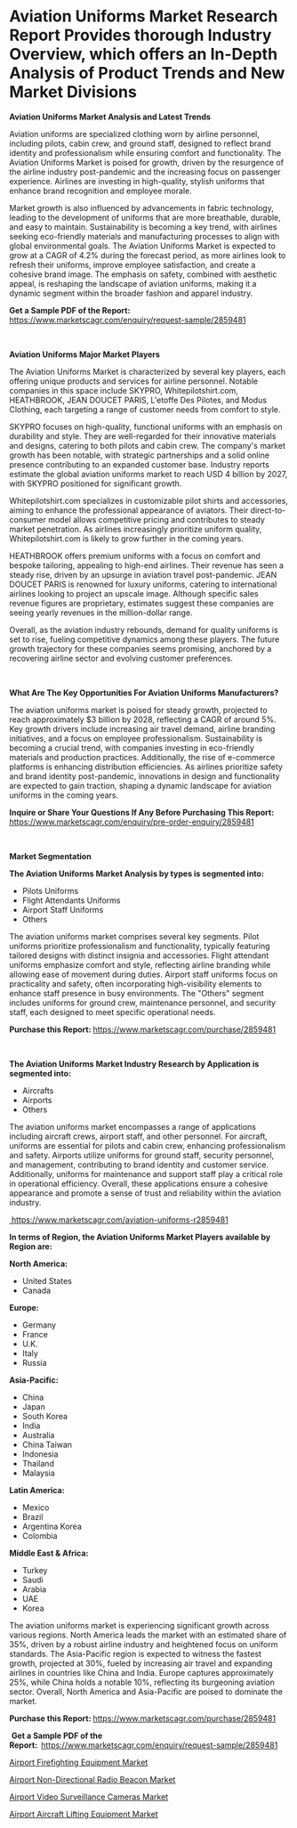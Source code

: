 <p><h1>Aviation Uniforms Market Research Report Provides thorough Industry Overview, which offers an In-Depth Analysis of Product Trends and New Market Divisions</h1></p><p><strong>Aviation Uniforms Market Analysis and Latest Trends</strong></p>
<p><p>Aviation uniforms are specialized clothing worn by airline personnel, including pilots, cabin crew, and ground staff, designed to reflect brand identity and professionalism while ensuring comfort and functionality. The Aviation Uniforms Market is poised for growth, driven by the resurgence of the airline industry post-pandemic and the increasing focus on passenger experience. Airlines are investing in high-quality, stylish uniforms that enhance brand recognition and employee morale. </p><p>Market growth is also influenced by advancements in fabric technology, leading to the development of uniforms that are more breathable, durable, and easy to maintain. Sustainability is becoming a key trend, with airlines seeking eco-friendly materials and manufacturing processes to align with global environmental goals. The Aviation Uniforms Market is expected to grow at a CAGR of 4.2% during the forecast period, as more airlines look to refresh their uniforms, improve employee satisfaction, and create a cohesive brand image. The emphasis on safety, combined with aesthetic appeal, is reshaping the landscape of aviation uniforms, making it a dynamic segment within the broader fashion and apparel industry.</p></p>
<p><strong>Get a Sample PDF of the Report:&nbsp;</strong> <a href="https://www.marketscagr.com/enquiry/request-sample/2859481?utm_campaign=1848&utm_medium=2&utm_source=Github&utm_content=ia&utm_term=12032025&utm_id=aviation-uniforms">https://www.marketscagr.com/enquiry/request-sample/2859481</a></p>
<p>&nbsp;</p>
<p><strong>Aviation Uniforms Major Market Players</strong></p>
<p><p>The Aviation Uniforms Market is characterized by several key players, each offering unique products and services for airline personnel. Notable companies in this space include SKYPRO, Whitepilotshirt.com, HEATHBROOK, JEAN DOUCET PARIS, L'etoffe Des Pilotes, and Modus Clothing, each targeting a range of customer needs from comfort to style.</p><p>SKYPRO focuses on high-quality, functional uniforms with an emphasis on durability and style. They are well-regarded for their innovative materials and designs, catering to both pilots and cabin crew. The company's market growth has been notable, with strategic partnerships and a solid online presence contributing to an expanded customer base. Industry reports estimate the global aviation uniforms market to reach USD 4 billion by 2027, with SKYPRO positioned for significant growth.</p><p>Whitepilotshirt.com specializes in customizable pilot shirts and accessories, aiming to enhance the professional appearance of aviators. Their direct-to-consumer model allows competitive pricing and contributes to steady market penetration. As airlines increasingly prioritize uniform quality, Whitepilotshirt.com is likely to grow further in the coming years.</p><p>HEATHBROOK offers premium uniforms with a focus on comfort and bespoke tailoring, appealing to high-end airlines. Their revenue has seen a steady rise, driven by an upsurge in aviation travel post-pandemic. JEAN DOUCET PARIS is renowned for luxury uniforms, catering to international airlines looking to project an upscale image. Although specific sales revenue figures are proprietary, estimates suggest these companies are seeing yearly revenues in the million-dollar range.</p><p>Overall, as the aviation industry rebounds, demand for quality uniforms is set to rise, fueling competitive dynamics among these players. The future growth trajectory for these companies seems promising, anchored by a recovering airline sector and evolving customer preferences.</p></p>
<p>&nbsp;</p>
<p><strong>What Are The Key Opportunities For Aviation Uniforms Manufacturers?</strong></p>
<p><p>The aviation uniforms market is poised for steady growth, projected to reach approximately $3 billion by 2028, reflecting a CAGR of around 5%. Key growth drivers include increasing air travel demand, airline branding initiatives, and a focus on employee professionalism. Sustainability is becoming a crucial trend, with companies investing in eco-friendly materials and production practices. Additionally, the rise of e-commerce platforms is enhancing distribution efficiencies. As airlines prioritize safety and brand identity post-pandemic, innovations in design and functionality are expected to gain traction, shaping a dynamic landscape for aviation uniforms in the coming years.</p></p>
<p><strong>Inquire or Share Your Questions If Any Before Purchasing This Report:</strong> <a href="https://www.marketscagr.com/enquiry/pre-order-enquiry/2859481?utm_campaign=1848&utm_medium=2&utm_source=Github&utm_content=ia&utm_term=12032025&utm_id=aviation-uniforms">https://www.marketscagr.com/enquiry/pre-order-enquiry/2859481</a></p>
<p>&nbsp;</p>
<p><strong>Market Segmentation</strong></p>
<p><strong>The Aviation Uniforms Market Analysis by types is segmented into:</strong></p>
<p><ul><li>Pilots Uniforms</li><li>Flight Attendants Uniforms</li><li>Airport Staff Uniforms</li><li>Others</li></ul></p>
<p><p>The aviation uniforms market comprises several key segments. Pilot uniforms prioritize professionalism and functionality, typically featuring tailored designs with distinct insignia and accessories. Flight attendant uniforms emphasize comfort and style, reflecting airline branding while allowing ease of movement during duties. Airport staff uniforms focus on practicality and safety, often incorporating high-visibility elements to enhance staff presence in busy environments. The "Others" segment includes uniforms for ground crew, maintenance personnel, and security staff, each designed to meet specific operational needs.</p></p>
<p><strong>Purchase this Report:&nbsp;</strong><a href="https://www.marketscagr.com/purchase/2859481?utm_campaign=1848&utm_medium=2&utm_source=Github&utm_content=ia&utm_term=12032025&utm_id=aviation-uniforms">https://www.marketscagr.com/purchase/2859481</a></p>
<p>&nbsp;</p>
<p><strong>The Aviation Uniforms Market Industry Research by Application is segmented into:</strong></p>
<p><ul><li>Aircrafts</li><li>Airports</li><li>Others</li></ul></p>
<p><p>The aviation uniforms market encompasses a range of applications including aircraft crews, airport staff, and other personnel. For aircraft, uniforms are essential for pilots and cabin crew, enhancing professionalism and safety. Airports utilize uniforms for ground staff, security personnel, and management, contributing to brand identity and customer service. Additionally, uniforms for maintenance and support staff play a critical role in operational efficiency. Overall, these applications ensure a cohesive appearance and promote a sense of trust and reliability within the aviation industry.</p></p>
<p><a href="https://www.marketscagr.com/aviation-uniforms-r2859481?utm_campaign=1848&utm_medium=2&utm_source=Github&utm_content=ia&utm_term=12032025&utm_id=aviation-uniforms">&nbsp;https://www.marketscagr.com/aviation-uniforms-r2859481</a></p>
<p><strong>In terms of Region, the Aviation Uniforms Market Players available by Region are:</strong></p>
<p>
    <p> <strong> North America: </strong>
        <ul>
            <li>United States</li>
            <li>Canada</li>
        </ul>
        </p> 
    <p> <strong> Europe: </strong>
        <ul>
            <li>Germany</li>
            <li>France</li>
            <li>U.K.</li>
            <li>Italy</li>
            <li>Russia</li>
        </ul>
        </p> 
    <p> <strong> Asia-Pacific: </strong>
        <ul>
            <li>China</li>
            <li>Japan</li>
            <li>South Korea</li>
            <li>India</li>
            <li>Australia</li>
            <li>China Taiwan</li>
            <li>Indonesia</li>
            <li>Thailand</li>
            <li>Malaysia</li>
        </ul>
        </p> 
    <p> <strong> Latin America: </strong>
        <ul>
            <li>Mexico</li>
            <li>Brazil</li>
            <li>Argentina Korea</li>
            <li>Colombia</li>
        </ul>
        </p> 
    <p> <strong> Middle East & Africa: </strong>
        <ul>
            <li>Turkey</li>
            <li>Saudi</li>
            <li>Arabia</li>
            <li>UAE</li>
            <li>Korea</li>
        </ul>
    </p>
    </p>
<p><p>The aviation uniforms market is experiencing significant growth across various regions. North America leads the market with an estimated share of 35%, driven by a robust airline industry and heightened focus on uniform standards. The Asia-Pacific region is expected to witness the fastest growth, projected at 30%, fueled by increasing air travel and expanding airlines in countries like China and India. Europe captures approximately 25%, while China holds a notable 10%, reflecting its burgeoning aviation sector. Overall, North America and Asia-Pacific are poised to dominate the market.</p></p>
<p><strong>Purchase this Report: </strong><a href="https://www.marketscagr.com/purchase/2859481?utm_campaign=1848&utm_medium=2&utm_source=Github&utm_content=ia&utm_term=12032025&utm_id=aviation-uniforms">https://www.marketscagr.com/purchase/2859481</a></p>
<p>&nbsp;<strong>Get a Sample PDF of the Report:&nbsp;&nbsp;</strong><a href="https://www.marketscagr.com/enquiry/request-sample/2859481?utm_campaign=1848&utm_medium=2&utm_source=Github&utm_content=ia&utm_term=12032025&utm_id=aviation-uniforms">https://www.marketscagr.com/enquiry/request-sample/2859481</a></p>
<p><strong></strong></p>
<p><p><a href="https://github.com/klinzenisaa/Market-Research-Report-List-1/blob/main/airport-firefighting-equipment-market.md?utm_campaign=1848&utm_medium=2&utm_source=Github&utm_content=ia&utm_term=12032025&utm_id=aviation-uniforms">Airport Firefighting Equipment Market</a></p><p><a href="https://github.com/shapurforouz/Market-Research-Report-List-1/blob/main/airport-non-directional-radio-beacon-market.md?utm_campaign=1848&utm_medium=2&utm_source=Github&utm_content=ia&utm_term=12032025&utm_id=aviation-uniforms">Airport Non-Directional Radio Beacon Market</a></p><p><a href="https://github.com/WillieWoodard/Market-Research-Report-List-7/blob/main/airport-video-surveillance-cameras-market.md?utm_campaign=1848&utm_medium=2&utm_source=Github&utm_content=ia&utm_term=12032025&utm_id=aviation-uniforms">Airport Video Surveillance Cameras Market</a></p><p><a href="https://github.com/siriyagayo/Market-Research-Report-List-1/blob/main/airport-aircraft-lifting-equipment-market.md?utm_campaign=1848&utm_medium=2&utm_source=Github&utm_content=ia&utm_term=12032025&utm_id=aviation-uniforms">Airport Aircraft Lifting Equipment Market</a></p></p>